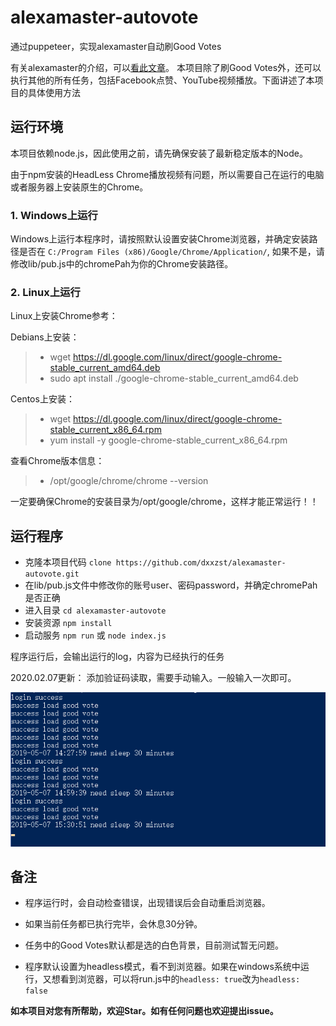 # alexamaster-autovote
通过puppeteer，实现alexamaster自动刷Good Votes

有关alexamaster的介绍，可以[看此文章](https://www.youneed.win/alexamaster基本介绍，闲置vps挂机赚钱.html)。
本项目除了刷Good Votes外，还可以执行其他的所有任务，包括Facebook点赞、YouTube视频播放。下面讲述了本项目的具体使用方法
 
## 运行环境

本项目依赖node.js，因此使用之前，请先确保安装了最新稳定版本的Node。

由于npm安装的HeadLess Chrome播放视频有问题，所以需要自己在运行的电脑或者服务器上安装原生的Chrome。

### 1. Windows上运行
Windows上运行本程序时，请按照默认设置安装Chrome浏览器，并确定安装路径是否在 `C:/Program Files (x86)/Google/Chrome/Application/`,
如果不是，请修改lib/pub.js中的chromePah为你的Chrome安装路径。

### 2. Linux上运行
Linux上安装Chrome参考：

Debians上安装：
> * wget https://dl.google.com/linux/direct/google-chrome-stable_current_amd64.deb
> * sudo apt install ./google-chrome-stable_current_amd64.deb
	
Centos上安装：
> * wget https://dl.google.com/linux/direct/google-chrome-stable_current_x86_64.rpm 
> * yum install -y google-chrome-stable_current_x86_64.rpm

查看Chrome版本信息：
> * /opt/google/chrome/chrome --version

一定要确保Chrome的安装目录为/opt/google/chrome，这样才能正常运行！！


## 运行程序

- 克隆本项目代码 `clone https://github.com/dxxzst/alexamaster-autovote.git`
- 在lib/pub.js文件中修改你的账号user、密码password，并确定chromePah是否正确
- 进入目录 `cd alexamaster-autovote`
- 安装资源 `npm install`
- 启动服务 `npm run` 或 `node index.js`

程序运行后，会输出运行的log，内容为已经执行的任务

2020.02.07更新：	添加验证码读取，需要手动输入。一般输入一次即可。

![cmd-markdown-logo](./img/20190507154419.png)

## 备注

- 程序运行时，会自动检查错误，出现错误后会自动重启浏览器。

- 如果当前任务都已执行完毕，会休息30分钟。

- 任务中的Good Votes默认都是选的白色背景，目前测试暂无问题。

- 程序默认设置为headless模式，看不到浏览器。如果在windows系统中运行，又想看到浏览器，可以将run.js中的`headless: true`改为`headless: false`



**如本项目对您有所帮助，欢迎Star。如有任何问题也欢迎提出issue。**
